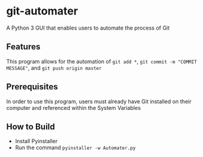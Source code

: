 # git-automater
A Python 3 GUI that enables users to automate the process of Git
## Features
This program allows for the automation of `git add *`, `git commit -m "COMMIT MESSAGE"`, and `git push origin master`
## Prerequisites
In order to use this program, users must already have Git installed on their computer and referenced within the System Variables
## How to Build
- Install Pyinstaller
- Run the command `pyinstaller -w Automater.py`
